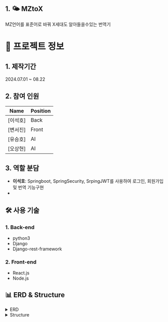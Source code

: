 ## 1. 🌤️ MZtoX
  
  MZ언어를 표준어로 바꿔 X세대도 알아들을수있는 번역기

>
>

  # 📃 프로젝트 정보

## 1. 제작기간
 2024.07.01 ~ 08.22

## 2. 참여 인원
| Name | Position |
|------|----------|
| [이석호]| Back |
| [변서진]| Front |
| [유승호]| AI |
| [오상현]| AI |

## 3. 역할 분담
- **이석호**: Springboot, SpringSecurity, SrpingJWT를 사용하여 로그인, 회원가입 및 번역 기능구현
-
## 🛠 사용 기술

### 1. Back-end
- python3
- Django
- Django-rest-framework

### 2. Front-end
- React.js
- Node.js

## 📊 ERD & Structure

<details>
  <summary>ERD</summary>
  <p>ERD 관련 내용</p>
</details>

<details>
  <summary>Structure</summary>
  <p>Structure 관련 내용</p>
</details>

